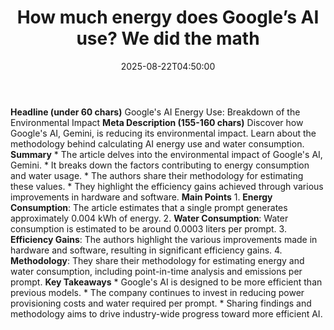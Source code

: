 ﻿---
title: "How much energy does Google’s AI use? We did the math"
date: "2025-08-22T04:50:00"
category: "Markets"
summary: ""
slug: "how much energy does googles ai use we did the math"
source_urls:
  - "https://cloud.google.com/blog/products/infrastructure/measuring-the-environmental-impact-of-ai-inference/"
seo:
  title: "How much energy does Google’s AI use? We did the math | Hash n Hedge"
  description: ""
  keywords: ["news", "markets", "brief"]
---
**Headline (under 60 chars)** Google's AI Energy Use: Breakdown of the Environmental Impact  **Meta Description (155-160 chars)** Discover how Google's AI, Gemini, is reducing its environmental impact. Learn about the methodology behind calculating AI energy use and water consumption.  **Summary**  * The article delves into the environmental impact of Google's AI, Gemini. * It breaks down the factors contributing to energy consumption and water usage. * The authors share their methodology for estimating these values. * They highlight the efficiency gains achieved through various improvements in hardware and software.  **Main Points**  1.  **Energy Consumption**: The article estimates that a single prompt generates approximately 0.004 kWh of energy. 2.  **Water Consumption**: Water consumption is estimated to be around 0.0003 liters per prompt. 3.  **Efficiency Gains**: The authors highlight the various improvements made in hardware and software, resulting in significant efficiency gains. 4.  **Methodology**: They share their methodology for estimating energy and water consumption, including point-in-time analysis and emissions per prompt.  **Key Takeaways**  * Google's AI is designed to be more efficient than previous models. * The company continues to invest in reducing power provisioning costs and water required per prompt. * Sharing findings and methodology aims to drive industry-wide progress toward more efficient AI. 
